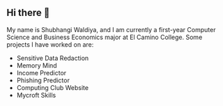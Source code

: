 ## Hi there 👋

My name is Shubhangi Waldiya, and I am currently a first-year Computer Science and Business Economics major at El Camino College. Some projects I have worked on are:
- Sensitive Data Redaction
- Memory Mind
- Income Predictor
- Phishing Predictor
- Computing Club Website
- Mycroft Skills

<!--
**shubhangibw/shubhangibw** is a ✨ _special_ ✨ repository because its `README.md` (this file) appears on your GitHub profile.

Here are some ideas to get you started:

- 🔭 I’m currently working on finetuning a DeBERTa model
- 🌱 I’m currently learning how to integrate APIs 
- 👯 I’m looking to collaborate on future projects!
- 🤔 I’m looking for help with ...
- 💬 Ask me about ...
- 📫 How to reach me: ...
- 😄 Pronouns: ...
- ⚡ Fun fact: ...
-->


